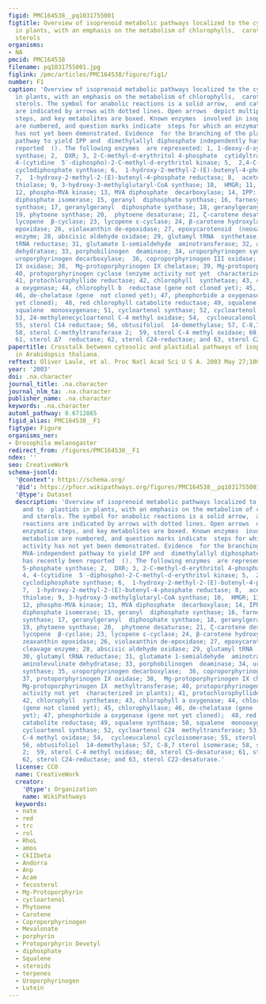 ```yaml
---
figid: PMC164538__pq1031755001
figtitle: Overview of isoprenoid metabolic pathways localized to the cytosol and to  plastids
  in plants, with an emphasis on the metabolism of chlorophylls,  carotenoids, and
  sterols
organisms:
- NA
pmcid: PMC164538
filename: pq1031755001.jpg
figlink: /pmc/articles/PMC164538/figure/fig1/
number: F1
caption: 'Overview of isoprenoid metabolic pathways localized to the cytosol and to  plastids
  in plants, with an emphasis on the metabolism of chlorophylls,  carotenoids, and
  sterols. The symbol for anabolic reactions is a solid arrow,  and catabolic reactions
  are indicated by arrows with dotted lines. Open arrows  depict multiple enzymatic
  steps, and key metabolites are boxed. Known enzymes  involved in isoprenoid metabolism
  are numbered, and question marks indicate  steps for which an enzymatic activity
  has not yet been demonstrated. Evidence  for the branching of the plastidial MVA-independent
  pathway to yield IPP and  dimethylallyl diphosphate independently has recently been
  reported  (). The following enzymes  are represented: 1, 1-deoxy-d-xylulose 5-phosphate
  synthase; 2,  DXR; 3, 2-C-methyl-d-erythritol 4-phosphate  cytidyltransferase; 4,
  4-(cytidine  5′-diphospho)-2-C-methyl-d-erythritol kinase; 5,  2,4-C-methyl-d-erythritol
  cyclodiphosphate synthase; 6,  1-hydroxy-2-methyl-2-(E)-butenyl-4-phosphate synthase;
  7,  1-hydroxy-2-methyl-2-(E)-butenyl-4-phosphate reductase; 8,  acetoacetyl-CoA
  thiolase; 9, 3-hydroxy-3-methylglutaryl-CoA synthase; 10,  HMGR; 11, MVA kinase;
  12, phospho-MVA kinase; 13, MVA diphosphate  decarboxylase; 14, IPP: dimethylallyl
  diphosphate isomerase; 15, geranyl  diphosphate synthase; 16, farnesyl diphosphate
  synthase; 17, geranylgeranyl  diphosphate synthase; 18, geranylgeranyl reductase;
  19, phytoene synthase; 20,  phytoene desaturase; 21, ζ-carotene desaturase; 22,
  lycopene  β-cyclase; 23, lycopene ε-cyclase; 24, β-carotene hydroxylase;  25, zeaxanthin
  epoxidase; 26, violaxanthin de-epoxidase; 27, epoxycarotenoid  (neoxanthin) cleavage
  enzyme; 28, abscisic aldehyde oxidase; 29, glutamyl tRNA  synthetase; 30, glutamyl
  tRNA reductase; 31, glutamate 1-semialdehyde  aminotransferase; 32, aminolevulinate
  dehydratase; 33, porphobilinogen  deaminase; 34, uroporphyrinogen synthase; 35,
  uroporphyrinogen decarboxylase;  36, coproporphyrinogen III oxidase; 37, protoporphyrinogen
  IX oxidase; 38,  Mg-protoporphyrinogen IX chelatase; 39, Mg-protoporphyrinogen IX  methyltransferase;
  40, protoporphyrinogen cyclase (enzyme activity not yet  characterized in plants);
  41, protochlorophyllide reductase; 42, chlorophyll  synthetase; 43, chlorophyll
  a oxygenase; 44, chlorophyll b  reductase (gene not cloned yet); 45, chlorophyllase;
  46, de-chelatase (gene  not cloned yet); 47, pheophorbide a oxygenase (gene not
  yet cloned);  48, red chlorophyll catabolite reductase; 49, squalene synthase; 50,
  squalene  monooxygenase; 51, cycloartenol synthase; 52, cycloartenol C24  methyltransferase;
  53, 24-methylenecycloartenol C-4 methyl oxidase; 54,  cycloeucalenol cycloisomerase;
  55, sterol C14 reductase; 56, obtusifoliol  14-demethylase; 57, C-8,7 sterol isomerase;
  58, sterol C-methyltransferase 2;  59, sterol C-4 methyl oxidase; 60, sterol C5-desaturase;
  61, sterol Δ7  reductase; 62, sterol C24-reductase; and 63, sterol C22-desaturase.'
papertitle: Crosstalk between cytosolic and plastidial pathways of isoprenoid  biosynthesis
  in Arabidopsis thaliana.
reftext: Oliver Laule, et al. Proc Natl Acad Sci U S A. 2003 May 27;100(11):6866-6871.
year: '2003'
doi: .na.character
journal_title: .na.character
journal_nlm_ta: .na.character
publisher_name: .na.character
keywords: .na.character
automl_pathway: 0.6712865
figid_alias: PMC164538__F1
figtype: Figure
organisms_ner:
- Drosophila melanogaster
redirect_from: /figures/PMC164538__F1
ndex: ''
seo: CreativeWork
schema-jsonld:
  '@context': https://schema.org/
  '@id': https://pfocr.wikipathways.org/figures/PMC164538__pq1031755001.html
  '@type': Dataset
  description: 'Overview of isoprenoid metabolic pathways localized to the cytosol
    and to  plastids in plants, with an emphasis on the metabolism of chlorophylls,  carotenoids,
    and sterols. The symbol for anabolic reactions is a solid arrow,  and catabolic
    reactions are indicated by arrows with dotted lines. Open arrows  depict multiple
    enzymatic steps, and key metabolites are boxed. Known enzymes  involved in isoprenoid
    metabolism are numbered, and question marks indicate  steps for which an enzymatic
    activity has not yet been demonstrated. Evidence  for the branching of the plastidial
    MVA-independent pathway to yield IPP and  dimethylallyl diphosphate independently
    has recently been reported  (). The following enzymes  are represented: 1, 1-deoxy-d-xylulose
    5-phosphate synthase; 2,  DXR; 3, 2-C-methyl-d-erythritol 4-phosphate  cytidyltransferase;
    4, 4-(cytidine  5′-diphospho)-2-C-methyl-d-erythritol kinase; 5,  2,4-C-methyl-d-erythritol
    cyclodiphosphate synthase; 6,  1-hydroxy-2-methyl-2-(E)-butenyl-4-phosphate synthase;
    7,  1-hydroxy-2-methyl-2-(E)-butenyl-4-phosphate reductase; 8,  acetoacetyl-CoA
    thiolase; 9, 3-hydroxy-3-methylglutaryl-CoA synthase; 10,  HMGR; 11, MVA kinase;
    12, phospho-MVA kinase; 13, MVA diphosphate  decarboxylase; 14, IPP: dimethylallyl
    diphosphate isomerase; 15, geranyl  diphosphate synthase; 16, farnesyl diphosphate
    synthase; 17, geranylgeranyl  diphosphate synthase; 18, geranylgeranyl reductase;
    19, phytoene synthase; 20,  phytoene desaturase; 21, ζ-carotene desaturase; 22,
    lycopene  β-cyclase; 23, lycopene ε-cyclase; 24, β-carotene hydroxylase;  25,
    zeaxanthin epoxidase; 26, violaxanthin de-epoxidase; 27, epoxycarotenoid  (neoxanthin)
    cleavage enzyme; 28, abscisic aldehyde oxidase; 29, glutamyl tRNA  synthetase;
    30, glutamyl tRNA reductase; 31, glutamate 1-semialdehyde  aminotransferase; 32,
    aminolevulinate dehydratase; 33, porphobilinogen  deaminase; 34, uroporphyrinogen
    synthase; 35, uroporphyrinogen decarboxylase;  36, coproporphyrinogen III oxidase;
    37, protoporphyrinogen IX oxidase; 38,  Mg-protoporphyrinogen IX chelatase; 39,
    Mg-protoporphyrinogen IX  methyltransferase; 40, protoporphyrinogen cyclase (enzyme
    activity not yet  characterized in plants); 41, protochlorophyllide reductase;
    42, chlorophyll  synthetase; 43, chlorophyll a oxygenase; 44, chlorophyll b  reductase
    (gene not cloned yet); 45, chlorophyllase; 46, de-chelatase (gene  not cloned
    yet); 47, pheophorbide a oxygenase (gene not yet cloned);  48, red chlorophyll
    catabolite reductase; 49, squalene synthase; 50, squalene  monooxygenase; 51,
    cycloartenol synthase; 52, cycloartenol C24  methyltransferase; 53, 24-methylenecycloartenol
    C-4 methyl oxidase; 54,  cycloeucalenol cycloisomerase; 55, sterol C14 reductase;
    56, obtusifoliol  14-demethylase; 57, C-8,7 sterol isomerase; 58, sterol C-methyltransferase
    2;  59, sterol C-4 methyl oxidase; 60, sterol C5-desaturase; 61, sterol Δ7  reductase;
    62, sterol C24-reductase; and 63, sterol C22-desaturase.'
  license: CC0
  name: CreativeWork
  creator:
    '@type': Organization
    name: WikiPathways
  keywords:
  - nate
  - red
  - trc
  - rol
  - RhoL
  - amos
  - CkIIbeta
  - Andorra
  - Anp
  - Acam
  - fecosterol
  - Mg-Protoporphyrin
  - cycloartenol
  - Phytoene
  - Carotene
  - Coproporphyrinogen
  - Mevalonate
  - porphyrin
  - Protoporphyrin Devetyl
  - diphosphate
  - Squalene
  - steroids
  - terpenes
  - Uroporphyrinogen
  - Lutein
---
```

